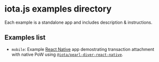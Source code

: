 # iota.js examples directory

Each example is a standalone app and includes description & instructions.

## Examples list
- `mobile`: Example [React Native](https://facebook.github.io/react-native/)
  app demostrating transaction attachment with native PoW using
  [`@iota/pearl-diver-react-native`](https://github.com/iota.js/tree/next/packages/pearl-diver-react-native).
